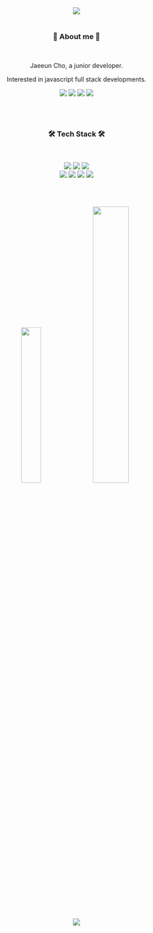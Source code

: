 <!-- 
https://github.com/kyechan99/capsule-render
https://img.shields.io
https://simpleicons.org/
-->

<div align=center>
<img src="https://capsule-render.vercel.app/api?&section=header&type=waving&color=auto&height=200&text=Hello%20World!&fontAlignY=40&fontSize=40&fontColor=FFFFFF&animation=fadeIn" />
<br>
<br>

<h3 align="center"><b> 🦄 About me 🦄 </b></h3>
<br>
<p> Jaeeun Cho, a junior developer. </p>
<p> Interested in javascript full stack developments. </p>
<p>
  <a href="https://www.linkedin.com/in/jaeeuncho/" target="_blank">
   <img src = "https://img.shields.io/badge/jaeeuncho-0A66C2?style=flat-square&logo=LinkedIn&logoColor=white"></a>
  <a href="mailto:redjoun@gmail.com?Subject=FromGithub" target="_blank">
   <img src = "https://img.shields.io/badge/redjoun@gmail.com-EA4335?style=flat-square&logo=Gmail&logoColor=white"></a>
  <a href="https://twitter.com/iamjaeeuncho" target="_blank">
   <img src = "https://img.shields.io/badge/iamjaeeuncho-1D9BF0?style=flat-square&logo=twitter&logoColor=white"></a>
  <a href="https://iamjaeeuncho.tistory.com/" target="_blank">
   <img src = "https://img.shields.io/badge/iamjaeeuncho-15171A?style=flat-square&logo=tistory&logoColor=white"></a>
</p>
<br>
<br>

<h3 align="center"><b> 🛠 Tech Stack 🛠 </b></h3>
<br>
<p align="center">
  <img src="https://img.shields.io/badge/JavaScript-F7DF1E?style=flat-square&logo=JavaScript&logoColor=white"/>
  <img src="https://img.shields.io/badge/HTML5-E34F26?style=flat-square&logo=HTML5&logoColor=white"/>
  <img src="https://img.shields.io/badge/CSS3-1572B6?style=flat-square&logo=CSS3&logoColor=white"/>
<br>
  <img src="https://img.shields.io/badge/React-61DAFB?style=flat-square&logo=React&logoColor=white"/>
  <img src="https://img.shields.io/badge/Node.js-339933?style=flat-square&logo=nodedotjs&logoColor=white"/>
  <img src="https://img.shields.io/badge/MySQL-4479A1?style=flat-square&logo=MySQL&logoColor=white"/>
  <img src="https://img.shields.io/badge/Git-181717?style=flat-square&logo=github&logoColor=white"/>
</p>
<br>
<br>

<p align="center">
<img src="https://github-readme-stats.vercel.app/api/top-langs/?username=iamjaeeuncho&layout=compact" width="30%" />
<img src="https://github-readme-stats.vercel.app/api?username=iamjaeeuncho&theme=default_repocard&show_icons=true" width="40%" />
</p>
<br>
<br>
<a href="https://hits.seeyoufarm.com"><img src="https://hits.seeyoufarm.com/api/count/incr/badge.svg?url=https%3A%2F%2Fgithub.com%2Fiamjaeeuncho&count_bg=%2379C83D&title_bg=%23555555&icon=&icon_color=%23E7E7E7&title=hits&edge_flat=false"/></a>
</div>
